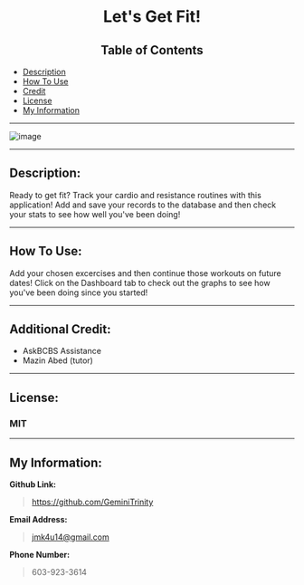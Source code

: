 # <center> Let's Get Fit!

## <center> **Table of Contents**
- [Description](#description)
- [How To Use](#how-to-use)
- [Credit](#additional-credit)
- [License](#license)
- [My Information](#my-information)

---

![image](https://user-images.githubusercontent.com/70424037/111837057-ae5dfb00-88cd-11eb-9500-9cb8ceccbe30.png)

---

## Description: 
Ready to get fit? Track your cardio and resistance routines with this application! Add and save your records to the database and then check your stats to see how well you've been doing! 

---

## How To Use:

Add your chosen excercises and then continue those workouts on future dates! Click on the Dashboard tab to check out the graphs to see how you've been doing since you started!

---

## Additional Credit:

- AskBCBS Assistance
- Mazin Abed (tutor)

---

## License:
### MIT

---

## My Information:
**Github Link:**
> https://github.com/GeminiTrinity

**Email Address:**
> jmk4u14@gmail.com

**Phone Number:**
> 603-923-3614
